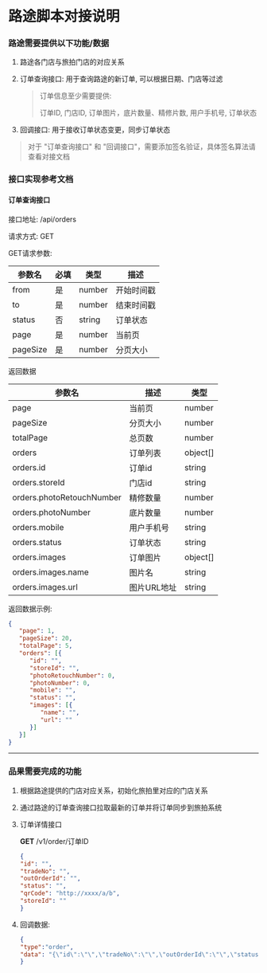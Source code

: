 # 路途脚本对接说明

### 路途需要提供以下功能/数据

1. 路途各门店与旅拍门店的对应关系 
2. 订单查询接口: 用于查询路途的新订单, 可以根据日期、门店等过滤
   > 订单信息至少需要提供: 
   > 
   > 订单ID, 门店ID, 订单图片，底片数量、精修片数, 用户手机号, 订单状态


3. 回调接口: 用于接收订单状态变更，同步订单状态

> 对于 "订单查询接口" 和 "回调接口"，需要添加签名验证，具体签名算法请查看对接文档

### 接口实现参考文档

#### 订单查询接口

接口地址: /api/orders

请求方式: GET

GET请求参数:

| 参数名      | 必填  | 类型     | 描述    |
|----------|-----|--------|-------|
| from     | 是   | number | 开始时间戳 |
| to       | 是   | number | 结束时间戳 |
| status   | 否   | string | 订单状态  |
| page     | 是   | number | 当前页   |
| pageSize | 是   | number | 分页大小  |

返回数据

| 参数名                       | 描述      | 类型       |
|---------------------------|---------|----------|
| page                      | 当前页     | number   |
| pageSize                  | 分页大小    | number   |
| totalPage                 | 总页数     | number   |
| orders                    | 订单列表    | object[] |
| orders.id                 | 订单id    | string   |
| orders.storeId            | 门店id    | string   |
| orders.photoRetouchNumber | 精修数量    | number   |
| orders.photoNumber        | 底片数量    | number   |
| orders.mobile             | 用户手机号   | string   |
| orders.status             | 订单状态    | string   |
| orders.images             | 订单图片    | object[] |
| orders.images.name        | 图片名     | string   |
| orders.images.url         | 图片URL地址 | string   |

返回数据示例:

```json
{
   "page": 1,
   "pageSize": 20,
   "totalPage": 5,
   "orders": [{
      "id": "",
      "storeId": "",
      "photoRetouchNumber": 0,
      "photoNumber": 0,
      "mobile": "",
      "status": "",
      "images": [{
         "name": "",
         "url": ""
      }]
   }]
}
```
------

### 品果需要完成的功能

1. 根据路途提供的门店对应关系，初始化旅拍里对应的门店关系
2. 通过路途的订单查询接口拉取最新的订单并将订单同步到旅拍系统
3. 订单详情接口

   **GET** /v1/order/订单ID
   ```json
   {
   "id": "",
   "tradeNo": "",
   "outOrderId": "",
   "status": "",
   "qrCode": "http://xxxx/a/b",
   "storeId": ""
   }
   ```
   
4. 回调数据:
   ```json
   {
   "type":"order",
   "data": "{\"id\":\"\",\"tradeNo\":\"\",\"outOrderId\":\"\",\"status\":\"\",\"qrCode\":\"http://xxxx/a/b\",\"storeId\":\"\"}"
   }
   ```
